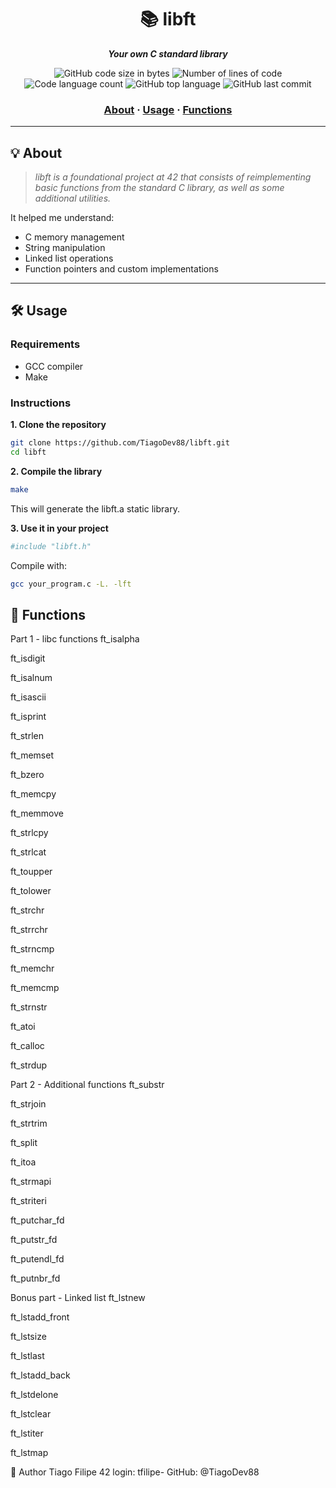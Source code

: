 <h1 align="center">
	📚 libft
</h1>

<p align="center">
	<b><i>Your own C standard library</i></b><br>
</p>

<p align="center">
	<img alt="GitHub code size in bytes" src="https://img.shields.io/github/languages/code-size/TiagoDev88/libft?color=lightblue" />
	<img alt="Number of lines of code" src="https://img.shields.io/tokei/lines/github/TiagoDev88/libft?color=critical" />
	<img alt="Code language count" src="https://img.shields.io/github/languages/count/TiagoDev88/libft?color=yellow" />
	<img alt="GitHub top language" src="https://img.shields.io/github/languages/top/TiagoDev88/libft?color=blue" />
	<img alt="GitHub last commit" src="https://img.shields.io/github/last-commit/TiagoDev88/libft?color=green" />
</p>

<h3 align="center">
	<a href="#️-about">About</a>
	<span> · </span>
	<a href="#️-usage">Usage</a>
	<span> · </span>
	<a href="#-functions">Functions</a>
</h3>

---

## 💡 About

> _libft is a foundational project at 42 that consists of reimplementing basic functions from the standard C library, as well as some additional utilities._

It helped me understand:
- C memory management
- String manipulation
- Linked list operations
- Function pointers and custom implementations

---

## 🛠️ Usage

### Requirements

- GCC compiler
- Make

### Instructions

**1. Clone the repository**

```bash
git clone https://github.com/TiagoDev88/libft.git
cd libft
```
**2. Compile the library**

```bash
make
```
This will generate the libft.a static library.

**3. Use it in your project**

```bash
#include "libft.h"
```
Compile with:

```bash
gcc your_program.c -L. -lft
```

## 🧩 Functions
Part 1 - libc functions
ft_isalpha

ft_isdigit

ft_isalnum

ft_isascii

ft_isprint

ft_strlen

ft_memset

ft_bzero

ft_memcpy

ft_memmove

ft_strlcpy

ft_strlcat

ft_toupper

ft_tolower

ft_strchr

ft_strrchr

ft_strncmp

ft_memchr

ft_memcmp

ft_strnstr

ft_atoi

ft_calloc

ft_strdup

Part 2 - Additional functions
ft_substr

ft_strjoin

ft_strtrim

ft_split

ft_itoa

ft_strmapi

ft_striteri

ft_putchar_fd

ft_putstr_fd

ft_putendl_fd

ft_putnbr_fd

Bonus part - Linked list
ft_lstnew

ft_lstadd_front

ft_lstsize

ft_lstlast

ft_lstadd_back

ft_lstdelone

ft_lstclear

ft_lstiter

ft_lstmap

👤 Author
Tiago Filipe
42 login: tfilipe-
GitHub: @TiagoDev88

